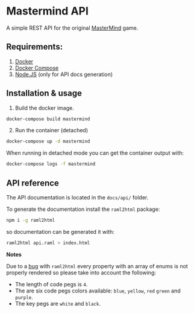 # Mastermind API
A simple REST API for the original
[MasterMind](https://en.wikipedia.org/wiki/Mastermind_(board_game))
game.


## Requirements:
1. [Docker](https://www.docker.com/)
2. [Docker Compose](https://docs.docker.com/compose/)
3. [Node.JS](https://nodejs.org/) (only for API docs generation)


## Installation & usage

1. Build the docker image.

```bash
docker-compose build mastermind
```

2. Run the container (detached)

```bash
docker-compose up -d mastermind
```

When running in detached mode you can get the container output with:

```bash
docker-compose logs -f mastermind
```

## API reference

The API documentation is located in the `docs/api/` folder.

To generate the documentation install the `raml2html` package:

```bash
npm i -g raml2html
```

so documentation can be generated it with:

```bash
raml2html api.raml > index.html
```

**Notes**

Due to a [bug](https://github.com/raml2html/raml2html/issues/328) with
`raml2html` every property with an array of enums is not properly
rendered so please take into account the following:

* The length of code pegs is `4`.
* The are six code pegs colors available: `blue`, `yellow`, `red`
`green` and `purple`.
* The key pegs are `white` and `black`.
